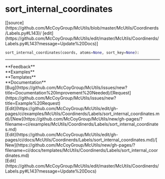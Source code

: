 # <a id="McUtils.Coordinerds.Labels.sort_internal_coordinates">sort_internal_coordinates</a>
<div class="docs-source-link" markdown="1">
[[source](https://github.com/McCoyGroup/McUtils/blob/master/McUtils/Coordinerds/Labels.py#L143)/
[edit](https://github.com/McCoyGroup/McUtils/edit/master/McUtils/Coordinerds/Labels.py#L143?message=Update%20Docs)]
</div>

```python
sort_internal_coordinates(coords, atoms=None, sort_key=None): 
```













---


<div markdown="1" class="text-secondary">
<div class="container">
  <div class="row">
   <div class="col" markdown="1">
**Feedback**   
</div>
   <div class="col" markdown="1">
**Examples**   
</div>
   <div class="col" markdown="1">
**Templates**   
</div>
   <div class="col" markdown="1">
**Documentation**   
</div>
   <div class="col" markdown="1">
   
</div>
   <div class="col" markdown="1">
   
</div>
   <div class="col" markdown="1">
   
</div>
</div>
  <div class="row">
   <div class="col" markdown="1">
[Bug](https://github.com/McCoyGroup/McUtils/issues/new?title=Documentation%20Improvement%20Needed)/[Request](https://github.com/McCoyGroup/McUtils/issues/new?title=Example%20Request)   
</div>
   <div class="col" markdown="1">
[Edit](https://github.com/McCoyGroup/McUtils/edit/gh-pages/ci/examples/McUtils/Coordinerds/Labels/sort_internal_coordinates.md)/[New](https://github.com/McCoyGroup/McUtils/new/gh-pages/?filename=ci/examples/McUtils/Coordinerds/Labels/sort_internal_coordinates.md)   
</div>
   <div class="col" markdown="1">
[Edit](https://github.com/McCoyGroup/McUtils/edit/gh-pages/ci/docs/McUtils/Coordinerds/Labels/sort_internal_coordinates.md)/[New](https://github.com/McCoyGroup/McUtils/new/gh-pages/?filename=ci/docs/templates/McUtils/Coordinerds/Labels/sort_internal_coordinates.md)   
</div>
   <div class="col" markdown="1">
[Edit](https://github.com/McCoyGroup/McUtils/edit/master/McUtils/Coordinerds/Labels.py#L143?message=Update%20Docs)   
</div>
   <div class="col" markdown="1">
   
</div>
   <div class="col" markdown="1">
   
</div>
   <div class="col" markdown="1">
   
</div>
</div>
</div>
</div>